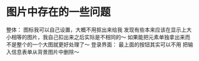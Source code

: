 # 图片中存在的一些问题
整体：
    图标我可以自己设置，大概不用抠出来给我
    发现有些本来应该在显示上大小相等的图片，我自己扣出来之后实际是不相同的～
    如果能把元素单独拿出来而不是整个的一个大图就更好处理了～
登录界面：
    最上面的按钮其实可以不用
    把输入信息表单从背景图片中删除～

